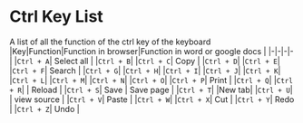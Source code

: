 # Ctrl Key List
A list of all the function of the ctrl key of the keyboard
|Key|Function|Function in browser|Function in word or google docs |
|-|-|-|-|
|````Ctrl + A````| Select all |
|````Ctrl + B````| 
|````Ctrl + C````| Copy |
|````Ctrl + D````|
|````Ctrl + E````|
|````Ctrl + F````| Search |
|````Ctrl + G````|
|````Ctrl + H````|
|````Ctrl + I````|
|````Ctrl + J````|
|````Ctrl + K````|
|````Ctrl + L````|
|````Ctrl + M````|
|````Ctrl + N````|
|````Ctrl + O````|
|````Ctrl + P````| Print |
|````Ctrl + Q````|
|````Ctrl + R````| | Reload |
|````Ctrl + S````| Save | Save page |
|````Ctrl + T````| |New tab|
|````Ctrl + U````| | view source |
|````Ctrl + V````| Paste |
|````Ctrl + W````|
|````Ctrl + X````| Cut |
|````Ctrl + Y````| Redo |
|````Ctrl + Z````| Undo |
